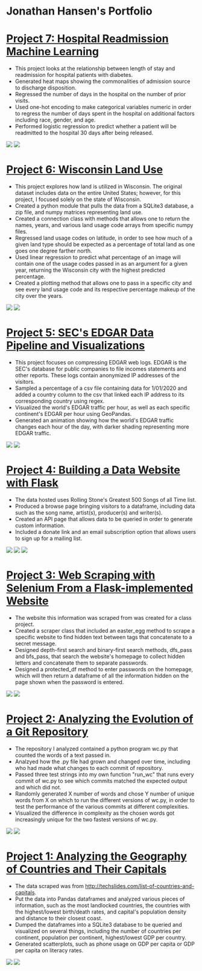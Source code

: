 # Jonathan Hansen's Portfolio

# [Project 7: Hospital Readmission Machine Learning](https://github.com/Jonnyboyy808/Hospital_readmission)
- This project looks at the relationship between length of stay and readmission for hospital patients with diabetes. 
- Generated heat maps showing the commonalities of admission source to discharge disposition. 
- Regressed the number of days in the hospital on the number of prior visits. 
- Used one-hot encoding to make categorical variables numeric in order to regress the number of days spent in the hospital on additional factors including race, gender, and age.
- Performed logistic regression to predict whether a patient will be readmitted to the hospital 30 days after being released.

![](/images/Regression.png)
![](/images/Confusion.png)

# [Project 6: Wisconsin Land Use](https://github.com/Jonnyboyy808/Wisconsin_land_use) 
- This project explores how land is utilized in Wisconsin. The original dataset includes data on the entire United States; however, for this project, I focused solely on the state of Wisconsin. 
- Created a python module that pulls the data from a SQLite3 database, a zip file, and numpy matrices representing land use.  
- Created a connection class with methods that allows one to return the names, years, and various land usage code arrays from specific numpy files. 
- Regressed land usage codes on latitude, in order to see how much of a given land type should be expected as a percentage of total land as one goes one degree farther north.
- Used linear regression to predict what percentage of an image will contain one of the usage codes passed in as an argument for a given year, returning the Wisconsin city with the highest predicted percentage. 
- Created a plotting method that allows one to pass in a specific city and see every land usage code and its respective percentage makeup of the city over the years. 

![](/images/Madison.png)
![](/images/city_plot.png)

# [Project 5: SEC's EDGAR Data Pipeline and Visualizations](https://github.com/Jonnyboyy808/Edgar_Data)
- This project focuses on compressing EDGAR web logs. EDGAR is the SEC's database for public companies to file incomes statements and other reports. These logs contain anonymized IP addresses of the visitors.
- Sampled a percentage of a csv file containing data for 1/01/2020 and added a country column to the csv that linked each IP address to its corresponding country using regex.
- Visualized the world's EDGAR traffic per hour, as well as each specific continent's EDGAR per hour using GeoPandas.
- Generated an animation showing how the world's EDGAR traffic changes each hour of the day, with darker shading representing more EDGAR traffic. 

![](/images/8pm.png)
![](/images/Europe.png)

# [Project 4: Building a Data Website with Flask](https://github.com/Jonnyboyy808/Flask_data_website)
- The data hosted uses Rolling Stone's Greatest 500 Songs of all Time list. 
- Produced a browse page bringing visitors to a dataframe, including data such as the song name, artist(s), producer(s) and writer(s). 
- Created an API page that allows data to be queried in order to generate custom information.
- Included a donate link and an email subscription option that allows users to sign up for a mailing list. 

![](/images/Datasite_Homepage.png)
![](/images/Browse_DF.png)
![](/images/API.png)

# [Project 3: Web Scraping with Selenium From a Flask-implemented Website](https://github.com/Jonnyboyy808/hunting_for_treasure)
- The website this information was scraped from was created for a class project.
- Created a scraper class that included an easter_egg method to scrape a specific website to find hidden text between <span> tags that concatenate to a secret message.
- Designed depth-first search and binary-first search  methods, dfs_pass and bfs_pass, that search the website's homepage to collect hidden letters and concatenate them to separate passwords.
- Designed a protected_df method to enter passwords on the homepage, which will then return a dataframe of all the information hidden on the page shown when the password is entered. 
  
![](/images/Homepage.png)
![](/images/Protected_df.png)
  
# [Project 2: Analyzing the Evolution of a Git Repository](https://github.com/Jonnyboyy808/.py_Program_Complexity)
- The repository I analyzed contained a python program wc.py that counted the words of a text passed in. 
- Analzyed how the .py file had grown and changed over time, including who had made what changes to each commit of repository. 
- Passed three test strings into my own function "run_wc" that runs every commit of wc.py to see which commits matched the expected output and which did not. 
- Randomly generated X number of words and chose Y number of unique words from X on which to run the different versions of wc.py, in order to test the performance of the various commits at different complexities.
- Visualized the difference in complexity as the chosen words got increasingly unique for the two fastest versions of wc.py.

![](/images/Complexity_DF.png)
![](/images/Complexity.png)


# [Project 1: Analyzing the Geography of Countries and Their Capitals](https://github.com/Jonnyboyy808/Country_and_Capital_Geography-)
- The data scraped was from http://techslides.com/list-of-countries-and-capitals.
- Put the data into Pandas dataframes and analyzed various pieces of information, such as the most landlocked countries, the countries with the highest/lowest birth/death rates, and capital's population density and distance to their closest coast. 
- Dumped the dataframes into a SQLite3 database to be queried and visualized on several things, including the number of countries per continent, population per continent, highest/lowest GDP per country.
- Generated scatterplots, such as phone usage on GDP per capita or GDP per capita on literacy rates. 

![](/images/Death:Birth%20rate%20DF.png)
![](/images/Death-birth-rates.png)

